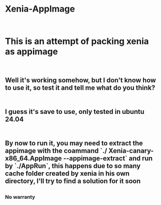 # Xenia-AppImage

<h1><br>This is an attempt of packing xenia as appimage<br/><h1/>
<h2><br>Well it's working somehow, but I don't know how to use it, so test it and tell me what do you think?<br/><h2/>
<h2><br>I guess it's save to use, only tested in ubuntu 24.04<br/><h2/>
<h2><br>By now to run it, you may need to extract the appimage with the coammand `./
Xenia-canary-x86_64.AppImage --appimage-extract` and run by `./AppRun`, this happens due to so many cache folder created by xenia in his own directory, I'll try to find a solution for it soon<br/><h2/>
<h3>No warranty<h3/>
